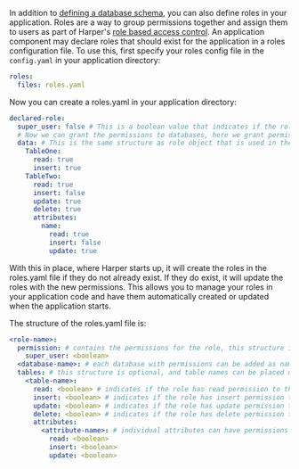 In addition to [defining a database schema](./defining-schemas.md), you can also define roles in your application. Roles are a way to group permissions together and assign them to users as part of Harper's [role based access control](../security/users-and-roles.md). An application component may declare roles that should exist for the application in a roles configuration file. To use this, first specify your roles config file in the `config.yaml` in your application directory:

```yaml
roles:
  files: roles.yaml
```

Now you can create a roles.yaml in your application directory:

```yaml
declared-role:
  super_user: false # This is a boolean value that indicates if the role is a super user or not
  # Now we can grant the permissions to databases, here we grant permissions to the default data database
  data: # This is the same structure as role object that is used in the roles operations APIs
    TableOne:
      read: true
      insert: true
    TableTwo:
      read: true
      insert: false
      update: true
      delete: true
      attributes:
        name:
          read: true
          insert: false
          update: true
```

With this in place, where Harper starts up, it will create the roles in the roles.yaml file if they do not already exist. If they do exist, it will update the roles with the new permissions. This allows you to manage your roles in your application code and have them automatically created or updated when the application starts.

The structure of the roles.yaml file is:

```yaml
<role-name>:
  permission: # contains the permissions for the role, this structure is optional, and you can place flags like super_user here as a shortcut
    super_user: <boolean>
  <database-name>: # each database with permissions can be added as named properties on the role
  tables: # this structure is optional, and table names can be placed directly under the database as a shortcut
    <table-name>:
      read: <boolean> # indicates if the role has read permission to this table
      insert: <boolean> # indicates if the role has insert permission to this table
      update: <boolean> # indicates if the role has update permission to this table
      delete: <boolean> # indicates if the role has delete permission to this table
      attributes:
        <attribute-name>: # individual attributes can have permissions as well
          read: <boolean>
          insert: <boolean>
          update: <boolean>
```
